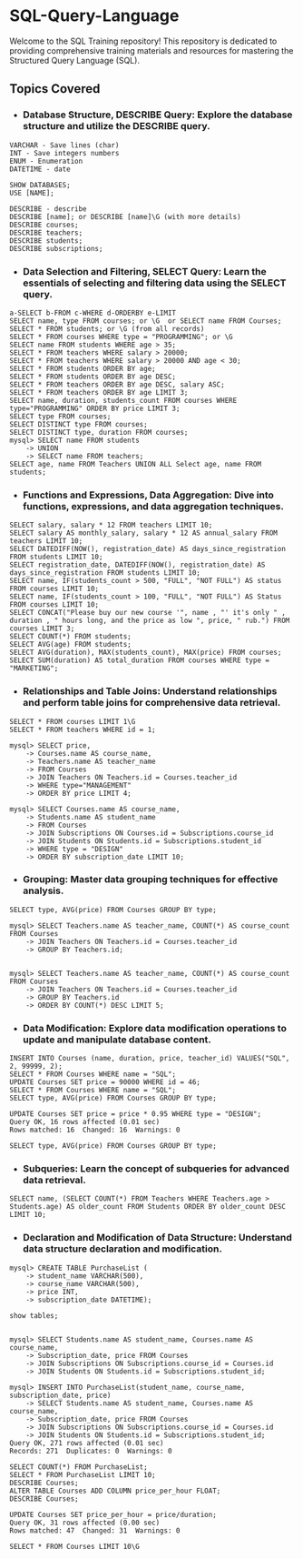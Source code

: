 # SQL-Query-Language

Welcome to the SQL Training repository! This repository is dedicated to providing comprehensive training materials and resources for mastering the Structured Query Language (SQL).

## Topics Covered

- ### **Database Structure, DESCRIBE Query**: Explore the database structure and utilize the DESCRIBE query.

```
VARCHAR - Save lines (char)
INT - Save integers numbers
ENUM - Enumeration
DATETIME - date

SHOW DATABASES; 
USE [NAME];

DESCRIBE - describe
DESCRIBE [name]; or DESCRIBE [name]\G (with more details)
DESCRIBE courses;
DESCRIBE teachers;
DESCRIBE students;
DESCRIBE subscriptions;

```

- ### **Data Selection and Filtering, SELECT Query**: Learn the essentials of selecting and filtering data using the SELECT query.

```
a-SELECT b-FROM c-WHERE d-ORDERBY e-LIMIT
SELECT name, type FROM courses; or \G  or SELECT name FROM Courses;
SELECT * FROM students; or \G (from all records)
SELECT * FROM courses WHERE type = "PROGRAMMING"; or \G
SELECT name FROM students WHERE age > 35;
SELECT * FROM teachers WHERE salary > 20000;
SELECT * FROM teachers WHERE salary > 20000 AND age < 30;
SELECT * FROM students ORDER BY age;
SELECT * FROM students ORDER BY age DESC;
SELECT * FROM teachers ORDER BY age DESC, salary ASC;
SELECT * FROM teachers ORDER BY age LIMIT 3;
SELECT name, duration, students_count FROM courses WHERE type="PROGRAMMING" ORDER BY price LIMIT 3;
SELECT type FROM courses;
SELECT DISTINCT type FROM courses;
SELECT DISTINCT type, duration FROM courses;
mysql> SELECT name FROM students
    -> UNION
    -> SELECT name FROM teachers;
SELECT age, name FROM Teachers UNION ALL Select age, name FROM students;
```

- ### **Functions and Expressions, Data Aggregation**: Dive into functions, expressions, and data aggregation techniques.

```
SELECT salary, salary * 12 FROM teachers LIMIT 10;
SELECT salary AS monthly_salary, salary * 12 AS annual_salary FROM teachers LIMIT 10;
SELECT DATEDIFF(NOW(), registration_date) AS days_since_registration FROM students LIMIT 10;
SELECT registration_date, DATEDIFF(NOW(), registration_date) AS days_since_registration FROM students LIMIT 10;
SELECT name, IF(students_count > 500, "FULL", "NOT FULL") AS status FROM courses LIMIT 10;
SELECT name, IF(students_count > 100, "FULL", "NOT FULL") AS Status FROM courses LIMIT 10;
SELECT CONCAT("Please buy our new course '", name , "' it's only " , duration , " hours long, and the price as low ", price, " rub.") FROM courses LIMIT 3;
SELECT COUNT(*) FROM students;
SELECT AVG(age) FROM students;
SELECT AVG(duration), MAX(students_count), MAX(price) FROM courses;
SELECT SUM(duration) AS total_duration FROM courses WHERE type = "MARKETING";
```

- ### **Relationships and Table Joins**: Understand relationships and perform table joins for comprehensive data retrieval.

```
SELECT * FROM courses LIMIT 1\G
SELECT * FROM teachers WHERE id = 1;

mysql> SELECT price,
    -> Courses.name AS course_name,
    -> Teachers.name AS teacher_name
    -> FROM Courses
    -> JOIN Teachers ON Teachers.id = Courses.teacher_id
    -> WHERE type="MANAGEMENT"
    -> ORDER BY price LIMIT 4;

mysql> SELECT Courses.name AS course_name,
    -> Students.name AS student_name
    -> FROM Courses
    -> JOIN Subscriptions ON Courses.id = Subscriptions.course_id
    -> JOIN Students ON Students.id = Subscriptions.student_id
    -> WHERE type = "DESIGN"
    -> ORDER BY subscription_date LIMIT 10;
```

- ### **Grouping**: Master data grouping techniques for effective analysis.

```
SELECT type, AVG(price) FROM Courses GROUP BY type;

mysql> SELECT Teachers.name AS teacher_name, COUNT(*) AS course_count FROM Courses
    -> JOIN Teachers ON Teachers.id = Courses.teacher_id
    -> GROUP BY Teachers.id;


mysql> SELECT Teachers.name AS teacher_name, COUNT(*) AS course_count FROM Courses
    -> JOIN Teachers ON Teachers.id = Courses.teacher_id
    -> GROUP BY Teachers.id
    -> ORDER BY COUNT(*) DESC LIMIT 5;
```

- ### **Data Modification**: Explore data modification operations to update and manipulate database content.

```
INSERT INTO Courses (name, duration, price, teacher_id) VALUES("SQL", 2, 99999, 2);
SELECT * FROM Courses WHERE name = "SQL";
UPDATE Courses SET price = 90000 WHERE id = 46;
SELECT * FROM Courses WHERE name = "SQL";
SELECT type, AVG(price) FROM Courses GROUP BY type;

UPDATE Courses SET price = price * 0.95 WHERE type = "DESIGN";
Query OK, 16 rows affected (0.01 sec)
Rows matched: 16  Changed: 16  Warnings: 0

SELECT type, AVG(price) FROM Courses GROUP BY type;

```

- ### **Subqueries**: Learn the concept of subqueries for advanced data retrieval.

```
SELECT name, (SELECT COUNT(*) FROM Teachers WHERE Teachers.age > Students.age) AS older_count FROM Students ORDER BY older_count DESC LIMIT 10;
```

- ### **Declaration and Modification of Data Structure**: Understand data structure declaration and modification.

```
mysql> CREATE TABLE PurchaseList (
    -> student_name VARCHAR(500),
    -> course_name VARCHAR(500),
    -> price INT,
    -> subscription_date DATETIME);

show tables;


mysql> SELECT Students.name AS student_name, Courses.name AS course_name,
    -> Subscription_date, price FROM Courses
    -> JOIN Subscriptions ON Subscriptions.course_id = Courses.id
    -> JOIN Students ON Students.id = Subscriptions.student_id;

mysql> INSERT INTO PurchaseList(student_name, course_name, subscription_date, price)
    -> SELECT Students.name AS student_name, Courses.name AS course_name,
    -> Subscription_date, price FROM Courses
    -> JOIN Subscriptions ON Subscriptions.course_id = Courses.id
    -> JOIN Students ON Students.id = Subscriptions.student_id;
Query OK, 271 rows affected (0.01 sec)
Records: 271  Duplicates: 0  Warnings: 0

SELECT COUNT(*) FROM PurchaseList;
SELECT * FROM PurchaseList LIMIT 10;
DESCRIBE Courses;
ALTER TABLE Courses ADD COLUMN price_per_hour FLOAT;
DESCRIBE Courses;

UPDATE Courses SET price_per_hour = price/duration;
Query OK, 31 rows affected (0.00 sec)
Rows matched: 47  Changed: 31  Warnings: 0

SELECT * FROM Courses LIMIT 10\G

```

